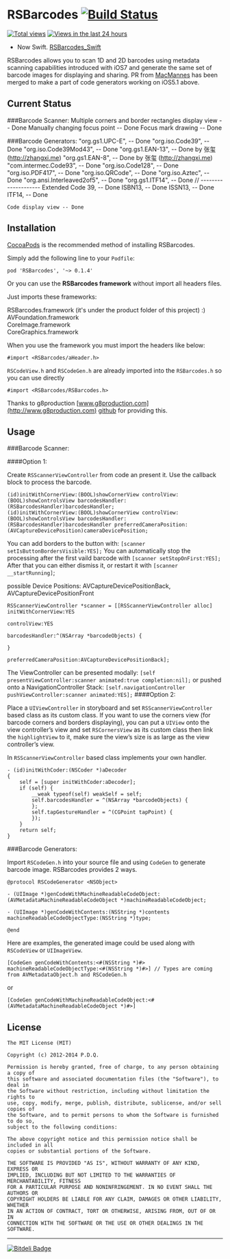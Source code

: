 RSBarcodes [![Build Status](https://travis-ci.org/yeahdongcn/RSBarcodes.png)](https://travis-ci.org/yeahdongcn/RSBarcodes)
==========
[![Total views](https://sourcegraph.com/api/repos/github.com/yeahdongcn/RSBarcodes/counters/views.png)](https://sourcegraph.com/github.com/yeahdongcn/RSBarcodes)
[![Views in the last 24 hours](https://sourcegraph.com/api/repos/github.com/yeahdongcn/RSBarcodes/counters/views-24h.png)](https://sourcegraph.com/github.com/yeahdongcn/RSBarcodes)

* Now Swift. [RSBarcodes_Swift](https://github.com/yeahdongcn/RSBarcodes_Swift)

RSBarcodes allows you to scan 1D and 2D barcodes using metadata scanning capabilities introduced with iOS7 and generate the same set of barcode images for displaying and sharing. PR from <a href="https://github.com/MacMannes" target="_blank">MacMannes</a> has been merged to make a part of code generators working on iOS5.1 above.

Current Status
------------
###Barcode Scanner:
    Multiple corners and border rectangles display view -- Done
    Manually changing focus point -- Done
    Focus mark drawing -- Done

###Barcode Generators:
    "org.gs1.UPC-E", -- Done
    "org.iso.Code39", -- Done
    "org.iso.Code39Mod43", -- Done
    "org.gs1.EAN-13", -- Done by 张玺 (http://zhangxi.me)
    "org.gs1.EAN-8", -- Done by 张玺 (http://zhangxi.me)
    "com.intermec.Code93", -- Done
    "org.iso.Code128", -- Done
    "org.iso.PDF417", -- Done
    "org.iso.QRCode", -- Done
    "org.iso.Aztec", -- Done
    "org.ansi.Interleaved2of5", -- Done
    "org.gs1.ITF14", -- Done
    // --------------------
    Extended Code 39, -- Done
    ISBN13, -- Done
    ISSN13, -- Done
    ITF14, -- Done
    
    Code display view -- Done
    
Installation
------------
<a href="http://cocoapods.org/" target="_blank">CocoaPods</a> is the recommended method of installing RSBarcodes.

Simply add the following line to your `Podfile`:

    pod 'RSBarcodes', '~> 0.1.4'

Or you can use the **RSBarcodes framework** without import all headers files.

Just imports these frameworks:

RSBarcodes.framework (it's under the product folder of this project) :)  
AVFoundation.framework  
CoreImage.framework  
CoreGraphics.framework

When you use the framework you must import the headers like below:

    #import <RSBarcodes/aHeader.h>

`RSCodeView.h` and `RSCodeGen.h` are already imported into the `RSBarcodes.h` so you can use directly

    #import <RSBarcodes/RSBarcodes.h>

Thanks to g8production [www.g8production.com](http://www.g8production.com) [github](https://github.com/gali8) for providing this.

Usage
------------
###Barcode Scanner:

####Option 1:

Create `RSScannerViewController` from code an present it. Use the callback block to process the barcode.

	(id)initWithCornerView:(BOOL)showCornerView controlView:(BOOL)showControlsView barcodesHandler:(RSBarcodesHandler)barcodesHandler;
	(id)initWithCornerView:(BOOL)showCornerView controlView:(BOOL)showControlsView barcodesHandler:(RSBarcodesHandler)barcodesHandler preferredCameraPosition:(AVCaptureDevicePosition)cameraDevicePosition;
	
You can add borders to the button with: `[scanner setIsButtonBordersVisible:YES];`
You can automatically stop the processing after the first vaild barcode with `[scanner setStopOnFirst:YES];`
After that you can either dismiss it, or restart it with `[scanner __startRunning]`;
	
possible Device Positions: 	AVCaptureDevicePositionBack, AVCaptureDevicePositionFront

	RSScannerViewController *scanner = [[RSScannerViewController alloc] initWithCornerView:YES
                                                                           	   controlView:YES
                                                                       	       barcodesHandler:^(NSArray *barcodeObjects) {
                                                                           }
                                                                   preferredCameraPosition:AVCaptureDevicePositionBack];
    
The ViewController can be presented modally:
        `[self presentViewController:scanner animated:true completion:nil];`
or pushed onto a NavigationController Stack:
        `[self.navigationController pushViewController:scanner animated:YES];`
####Option 2:

Place a `UIViewController` in storyboard and set `RSScannerViewController` based class as its custom class. If you want to use the corners view (for barcode corners and borders displaying), you can put a `UIView` onto the view controller’s view and set `RSCornersView` as its custom class then link the `highlightView` to it, make sure the view’s size is as large as the view controller’s view.

In `RSScannerViewController` based class implements your own handler.

    - (id)initWithCoder:(NSCoder *)aDecoder
    {
        self = [super initWithCoder:aDecoder];
        if (self) {
            __weak typeof(self) weakSelf = self;
            self.barcodesHandler = ^(NSArray *barcodeObjects) {
            };
            self.tapGestureHandler = ^(CGPoint tapPoint) {
            });
        }
        return self;
    }

###Barcode Generators:

Import `RSCodeGen.h` into your source file and using `CodeGen` to generate barcode image. RSBarcodes provides 2 ways.

    @protocol RSCodeGenerator <NSObject>

    - (UIImage *)genCodeWithMachineReadableCodeObject:(AVMetadataMachineReadableCodeObject *)machineReadableCodeObject;

    - (UIImage *)genCodeWithContents:(NSString *)contents machineReadableCodeObjectType:(NSString *)type;

    @end

Here are examples, the generated image could be used along with `RSCodeView` or `UIImageView`.

    [CodeGen genCodeWithContents:<#(NSString *)#> machineReadableCodeObjectType:<#(NSString *)#>] // Types are coming from AVMetadataObject.h and RSCodeGen.h

or

    [CodeGen genCodeWithMachineReadableCodeObject:<#(AVMetadataMachineReadableCodeObject *)#>]

License
------------
    The MIT License (MIT)

    Copyright (c) 2012-2014 P.D.Q.

    Permission is hereby granted, free of charge, to any person obtaining a copy of
    this software and associated documentation files (the "Software"), to deal in
    the Software without restriction, including without limitation the rights to
    use, copy, modify, merge, publish, distribute, sublicense, and/or sell copies of
    the Software, and to permit persons to whom the Software is furnished to do so,
    subject to the following conditions:

    The above copyright notice and this permission notice shall be included in all
    copies or substantial portions of the Software.

    THE SOFTWARE IS PROVIDED "AS IS", WITHOUT WARRANTY OF ANY KIND, EXPRESS OR
    IMPLIED, INCLUDING BUT NOT LIMITED TO THE WARRANTIES OF MERCHANTABILITY, FITNESS
    FOR A PARTICULAR PURPOSE AND NONINFRINGEMENT. IN NO EVENT SHALL THE AUTHORS OR
    COPYRIGHT HOLDERS BE LIABLE FOR ANY CLAIM, DAMAGES OR OTHER LIABILITY, WHETHER
    IN AN ACTION OF CONTRACT, TORT OR OTHERWISE, ARISING FROM, OUT OF OR IN
    CONNECTION WITH THE SOFTWARE OR THE USE OR OTHER DEALINGS IN THE SOFTWARE.

------------  
[![Bitdeli Badge](https://d2weczhvl823v0.cloudfront.net/yeahdongcn/rsbarcodes/trend.png)](https://bitdeli.com/free "Bitdeli Badge")

